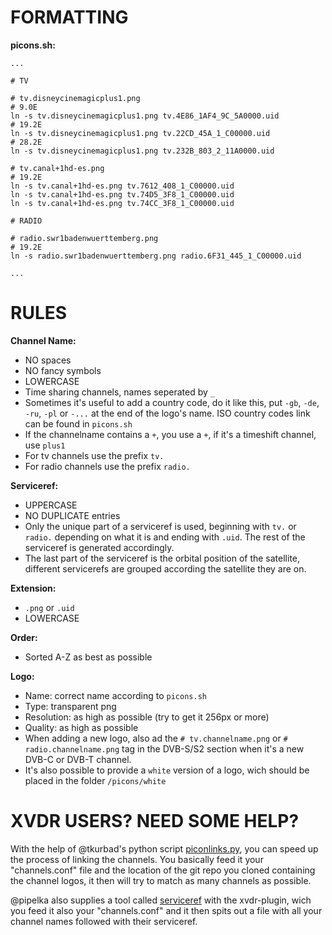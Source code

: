 FORMATTING
==========

__picons.sh:__

    ...
    
    # TV

    # tv.disneycinemagicplus1.png
    # 9.0E
    ln -s tv.disneycinemagicplus1.png tv.4E86_1AF4_9C_5A0000.uid
    # 19.2E
    ln -s tv.disneycinemagicplus1.png tv.22CD_45A_1_C00000.uid
    # 28.2E
    ln -s tv.disneycinemagicplus1.png tv.232B_803_2_11A0000.uid

    # tv.canal+1hd-es.png
    # 19.2E
    ln -s tv.canal+1hd-es.png tv.7612_408_1_C00000.uid
    ln -s tv.canal+1hd-es.png tv.74D5_3F8_1_C00000.uid
    ln -s tv.canal+1hd-es.png tv.74CC_3F8_1_C00000.uid

    # RADIO

    # radio.swr1badenwuerttemberg.png
    # 19.2E
    ln -s radio.swr1badenwuerttemberg.png radio.6F31_445_1_C00000.uid
    
    ...


RULES
=====

__Channel Name:__
  * NO spaces
  * NO fancy symbols
  * LOWERCASE
  * Time sharing channels, names seperated by `_`
  * Sometimes it's useful to add a country code, do it like this, put `-gb`, `-de`, `-ru`, `-pl` or `-...` at the end of the logo's name. ISO country codes link can be found in `picons.sh`
  * If the channelname contains a `+`, you use a `+`, if it's a timeshift channel, use `plus1`
  * For tv channels use the prefix `tv.`
  * For radio channels use the prefix `radio.`

__Serviceref:__
  * UPPERCASE
  * NO DUPLICATE entries
  * Only the unique part of a serviceref is used, beginning with `tv.` or `radio.` depending on what it is and ending with `.uid`. The rest of the serviceref is generated accordingly.
  * The last part of the serviceref is the orbital position of the satellite, different servicerefs are grouped according the satellite they are on.

__Extension:__
  * `.png` or `.uid`
  * LOWERCASE

__Order:__
  * Sorted A-Z as best as possible

__Logo:__
  * Name: correct name according to `picons.sh`
  * Type: transparent png
  * Resolution: as high as possible (try to get it 256px or more)
  * Quality: as high as possible
  * When adding a new logo, also ad the `# tv.channelname.png` or `# radio.channelname.png` tag in the DVB-S/S2 section when it's a new DVB-C or DVB-T channel.
  * It's also possible to provide a `white` version of a logo, wich should be placed in the folder `/picons/white`


XVDR USERS? NEED SOME HELP?
===========================

With the help of @tkurbad's python script [piconlinks.py](https://github.com/tkurbad/piconscripts#piconscripts), you can speed up the process of linking the channels. You basically feed it your "channels.conf" file and the location of the git repo you cloned containing the channel logos, it then will try to match as many channels as possible.

@pipelka also supplies a tool called [serviceref](https://github.com/pipelka/vdr-plugin-xvdr/tree/master/tools) with the xvdr-plugin, wich you feed it also your "channels.conf" and it then spits out a file with all your channel names followed with their serviceref.

